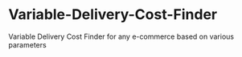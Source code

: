 # Variable-Delivery-Cost-Finder
Variable Delivery Cost Finder for any e-commerce based on various parameters
